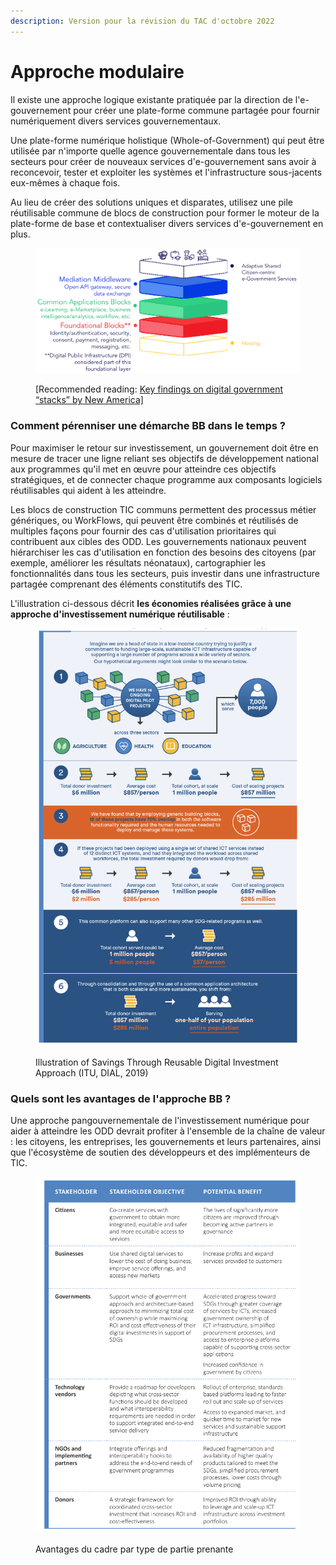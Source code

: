 ```yaml
---
description: Version pour la révision du TAC d'octobre 2022
---
```


# Approche modulaire

Il existe une approche logique existante pratiquée par la direction de l'e-gouvernement pour créer une plate-forme commune partagée pour fournir numériquement divers services gouvernementaux.&#x20;

Une plate-forme numérique holistique (Whole-of-Government) qui peut être utilisée par n'importe quelle agence gouvernementale dans tous les secteurs pour créer de nouveaux services d'e-gouvernement sans avoir à reconcevoir, tester et exploiter les systèmes et l'infrastructure sous-jacents eux-mêmes à chaque fois.&#x20;

Au lieu de créer des solutions uniques et disparates, utilisez une pile réutilisable commune de blocs de construction pour former le moteur de la plate-forme de base et contextualiser divers services d'e-gouvernement en plus.

<figure><img src="../../.gitbook/assets/BBa.png" alt=""><figcaption><p>[Recommended reading: <a href="https://www.newamerica.org/digital-impact-governance-initiative/reports/digital-government-mapping-project/key-findings">Key findings on digital government “stacks” by New America]</a></p></figcaption></figure>

### Comment pérenniser une démarche BB dans le temps ?

Pour maximiser le retour sur investissement, un gouvernement doit être en mesure de tracer une ligne reliant ses objectifs de développement national aux programmes qu'il met en œuvre pour atteindre ces objectifs stratégiques, et de connecter chaque programme aux composants logiciels réutilisables qui aident à les atteindre.

Les blocs de construction TIC communs permettent des processus métier génériques, ou WorkFlows, qui peuvent être combinés et réutilisés de multiples façons pour fournir des cas d'utilisation prioritaires qui contribuent aux cibles des ODD. Les gouvernements nationaux peuvent hiérarchiser les cas d'utilisation en fonction des besoins des citoyens (par exemple, améliorer les résultats néonataux), cartographier les fonctionnalités dans tous les secteurs, puis investir dans une infrastructure partagée comprenant des éléments constitutifs des TIC.

L'illustration ci-dessous décrit **les économies réalisées grâce à une approche d'investissement numérique réutilisable** :

<figure><img src="../../.gitbook/assets/image (4) (1).png" alt=""><figcaption><p>Illustration of Savings Through Reusable Digital Investment Approach (ITU, DIAL, 2019)</p></figcaption></figure>

### Quels sont les avantages de l'approche BB ?

Une approche pangouvernementale de l'investissement numérique pour aider à atteindre les ODD devrait profiter à l'ensemble de la chaîne de valeur : les citoyens, les entreprises, les gouvernements et leurs partenaires, ainsi que l'écosystème de soutien des développeurs et des implémenteurs de TIC.

<figure><img src="../../.gitbook/assets/image (6) (1).png" alt=""><figcaption><p>Avantages du cadre par type de partie prenante</p></figcaption></figure>



